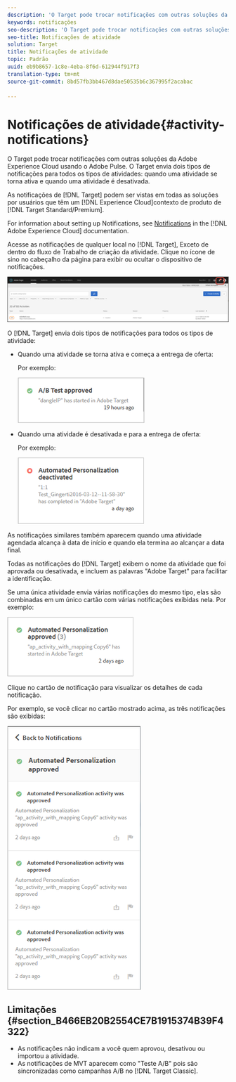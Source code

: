 ```yaml
---
description: 'O Target pode trocar notificações com outras soluções da Adobe Experience Cloud usando o Adobe Pulse. O Target envia dois tipos de notificações para todos os tipos de atividades: quando uma atividade se torna ativa e quando uma atividade é desativada.'
keywords: notificações
seo-description: 'O Target pode trocar notificações com outras soluções da Adobe Experience Cloud usando o Adobe Pulse. O Target envia dois tipos de notificações para todos os tipos de atividades: quando uma atividade se torna ativa e quando uma atividade é desativada.'
seo-title: Notificações de atividade
solution: Target
title: Notificações de atividade
topic: Padrão
uuid: eb9b8657-1c8e-4eba-8f6d-612944f917f3
translation-type: tm+mt
source-git-commit: 8bd57fb3bb467d8dae50535b6c367995f2acabac

---
```



# Notificações de atividade{#activity-notifications}

O Target pode trocar notificações com outras soluções da Adobe Experience Cloud usando o Adobe Pulse. O Target envia dois tipos de notificações para todos os tipos de atividades: quando uma atividade se torna ativa e quando uma atividade é desativada.

As notificações de [!DNL Target] podem ser vistas em todas as soluções por usuários que têm um [!DNL Experience Cloud]contexto de produto de [!DNL Target Standard/Premium].

For information about setting up Notifications, see [Notifications](https://marketing.adobe.com/resources/help/en_US/mcloud/notifications.html) in the [!DNL Adobe Experience Cloud] documentation.

Acesse as notificações de qualquer local no [!DNL Target], Exceto de dentro do fluxo de Trabalho de criação da atividade. Clique no ícone de sino no cabeçalho da página para exibir ou ocultar o dispositivo de notificações.

![Ícone Notificações](assets/notifications-shell.png)

O [!DNL Target] envia dois tipos de notificações para todos os tipos de atividade:

* Quando uma atividade se torna ativa e começa a entrega de oferta:

   Por exemplo:

   ![](assets/notif_app.png)

* Quando uma atividade é desativada e para a entrega de oferta:

   Por exemplo:

   ![](assets/notif-deact.png)

As notificações similares também aparecem quando uma atividade agendada alcança à data de início e quando ela termina ao alcançar a data final.

Todas as notificações do [!DNL Target] exibem o nome da atividade que foi aprovada ou desativada, e incluem as palavras &quot;Adobe Target&quot; para facilitar a identificação.

Se uma única atividade envia várias notificações do mesmo tipo, elas são combinadas em um único cartão com várias notificações exibidas nela. Por exemplo:

![](assets/notif-multi.png)

Clique no cartão de notificação para visualizar os detalhes de cada notificação.

Por exemplo, se você clicar no cartão mostrado acima, as três notificações são exibidas:

![](assets/notif-multi-open.png)

## Limitações {#section_B466EB20B2554CE7B1915374B39F4322}

* As notificações não indicam a você quem aprovou, desativou ou importou a atividade.
* As notificações de MVT aparecem como &quot;Teste A/B&quot; pois são sincronizadas como campanhas A/B no [!DNL Target Classic].

